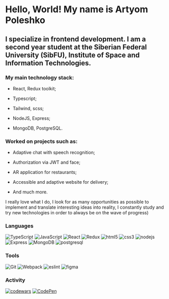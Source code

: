 # Hello, World! My name is Artyom Poleshko

## I specialize in frontend development. I am a second year student at the Siberian Federal University (SibFU), Institute of Space and Information Technologies. 

### My main technology stack:

 - React, Redux toolkit;

 - Typescript;

 - Tailwind, scss;

 - NodeJS, Express;

 - MongoDB, PostgreSQL.

### Worked on projects such as:

 - Adaptive chat with speech recognition;

 - Authorization via JWT and face;

 - AR application for restaurants;

 - Accessible and adaptive website for delivery;

 - And much more.

I really love what I do, I look for as many opportunities as possible to implement and translate interesting ideas into reality, I constantly study and try new technologies in order to always be on the wave of progress)

### Languages

![TypeScript](https://img.shields.io/badge/-TypeScript-090909?style=for-the-badge&logo=TypeScript&logoColor=#1570ad)
![JavaScript](https://img.shields.io/badge/-JavaScript-090909?style=for-the-badge&logo=JavaScript&logoColor=#f6dc3c)
![React](https://img.shields.io/badge/-React-090909?style=for-the-badge&logo=React&logoColor=#1884ac)
![Redux](https://img.shields.io/badge/-Redux-090909?style=for-the-badge&logo=Redux&logoColor=764abc)
![html5](https://img.shields.io/badge/-html5-090909?style=for-the-badge&logo=html5&logoColor=#e34c26)
![css3](https://img.shields.io/badge/-css3-090909?style=for-the-badge&logo=css3&logoColor=285ddb)
![nodejs](https://img.shields.io/badge/-nodejs-090909?style=for-the-badge&logo=nodedotjs&logoColor=#417e38)
![Express](https://img.shields.io/badge/-Express-090909?style=for-the-badge&logo=express&logoColor=259dff)
![MongoDB](https://img.shields.io/badge/-MongoDB-090909?style=for-the-badge&logo=mongodb&logoColor=#417e38)
![postgresql](https://img.shields.io/badge/-postgresql-090909?style=for-the-badge&logo=postgresql&logoColor=259dff)


### Tools

![Git](https://img.shields.io/badge/-Git-090909?style=for-the-badge&logo=git&logoColor=#f64d27)
![Webpack](https://img.shields.io/badge/-Webpack-090909?style=for-the-badge&logo=webpack&logoColor=#75afcc)
![eslint](https://img.shields.io/badge/-eslint-090909?style=for-the-badge&logo=eslint&logoColor=4d39a7)
![figma](https://img.shields.io/badge/-figma-090909?style=for-the-badge&logo=figma&logoColor=8638e5)


### Activity

[![codewars](https://www.codewars.com/users/liminfinity/badges/micro)](https://www.codewars.com/users/liminfinity) 
[![CodePen](https://img.shields.io/badge/CodePen-Profile-informational?logo=codepen)](https://codepen.io/Artyom-Poleshko)
